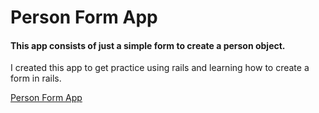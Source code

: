 # Person Form App

#### This app consists of just a simple form to create a person object.

I created this app to get practice using rails and learning how to create a form in rails.

[Person Form App](http://personform.herokuapp.com/)
